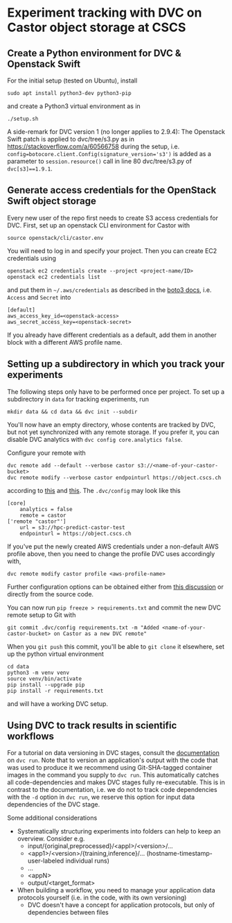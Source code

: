 # Experiment tracking with DVC on Castor object storage at CSCS

## Create a Python environment for DVC & Openstack Swift

For the initial setup (tested on Ubuntu), install 
```shell
sudo apt install python3-dev python3-pip
```
and create a Python3 virtual environment as in 
```shell
./setup.sh
```
A side-remark for DVC version 1 (no longer applies to 2.9.4): The Openstack Swift patch is applied to dvc/tree/s3.py as in https://stackoverflow.com/a/60566758 during the setup, i.e. `config=botocore.client.Config(signature_version='s3')` is added as a parameter to `session.resource()` call in line 80 dvc/tree/s3.py of `dvc[s3]==1.9.1`.


## Generate access credentials for the OpenStack Swift object storage


Every new user of the repo first needs to create S3 access credentials for DVC. First, set up an openstack CLI environment for Castor with
```shell
source openstack/cli/castor.env
```
You will need to log in and specify your project. Then you can create EC2 credentials using
```shell
openstack ec2 credentials create --project <project-name/ID>
openstack ec2 credentials list
```
and put them in `~/.aws/credentials` as described in the [boto3 docs](https://boto3.amazonaws.com/v1/documentation/api/latest/guide/credentials.html#guide-credentials), i.e. `Access` and `Secret` into
```shell
[default]
aws_access_key_id=<openstack-access>
aws_secret_access_key=<openstack-secret>
```
If you already have different credentials as a default, add them in another block with a different AWS profile name.

## Setting up a subdirectory in which you track your experiments

The following steps only have to be performed once per project. To set up a subdirectory in `data` for tracking experiments, run 

```shell
mkdir data && cd data && dvc init --subdir
```
You'll now have an empty directory, whose contents are tracked by DVC, but not yet synchronized with any remote storage. If you prefer it, you can disable DVC analytics with `dvc config core.analytics false`.

Configure your remote with 
```shell
dvc remote add --default --verbose castor s3://<name-of-your-castor-bucket>
dvc remote modify --verbose castor endpointurl https://object.cscs.ch
```
according to [this](https://user.cscs.ch/storage/object_storage/) and  [this](https://user.cscs.ch/storage/object_storage/usage_examples/boto/). The `.dvc/config` may look like this

```shell
[core]
    analytics = false
    remote = castor
['remote "castor"']
    url = s3://hpc-predict-castor-test
    endpointurl = https://object.cscs.ch
```
If you've put the newly created AWS credentials under a non-default AWS profile above, then you need to change the profile DVC uses accordingly with,
```
dvc remote modify castor profile <aws-profile-name>
```
Further configuration options can be obtained either from [this discussion](https://github.com/iterative/dvc/issues/1029#issuecomment-414837587) or directly from the source code.

You can now run `pip freeze > requirements.txt` and commit the new DVC remote setup to Git with
```shell
git commit .dvc/config requirements.txt -m "Added <name-of-your-castor-bucket> on Castor as a new DVC remote"
```
When you `git push` this commit, you'll be able to `git clone` it elsewhere, set up the python virtual environment 
```shell
cd data
python3 -m venv venv
source venv/bin/activate
pip install --upgrade pip
pip install -r requirements.txt
```
and will have a working DVC setup. 

## Using DVC to track results in scientific workflows

For a tutorial on data versioning in DVC stages, consult the [documentation](https://dvc.org/doc/use-cases/versioning-data-and-model-files/tutorial#automating-capturing) on `dvc run`. Note that to version an application's output with the code that was used to produce it we recommend using Git-SHA-tagged container images in the command you supply to `dvc run`. This automatically catches all code-dependencies and makes DVC stages fully re-executable. This is in contrast to the documentation, i.e. we do not to track code dependencies with the `-d` option in `dvc run`, we reserve this option for input data dependencies of the DVC stage.


Some additional considerations
* Systematically structuring experiments into folders can help to keep an overview. Consider e.g.
  + input/{original,preprocessed}/\<appI\>/\<version\>/...
  + \<app1\>/\<version\>/{training,inference}/... (hostname-timestamp-user-labeled individual runs)
  + ...
  + \<appN\>
  + output/\<target_format\> 
* When building a workflow, you need to manage your application data protocols yourself (i.e. in the code, with its own versioning)
  + DVC doesn't have a concept for application protocols, but only of dependencies between files

